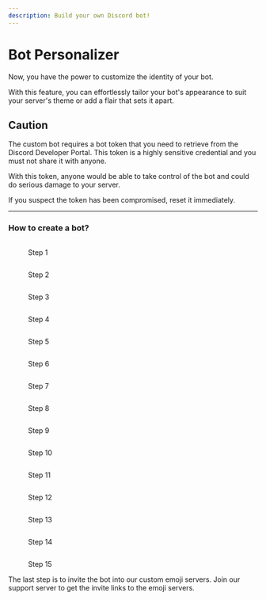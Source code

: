 ```yaml
---
description: Build your own Discord bot!
---
```


# Bot Personalizer

Now, you have the power to customize the identity of your bot.

With this feature, you can effortlessly tailor your bot's appearance to suit your server's theme or add a flair that sets it apart.

## Caution

The custom bot requires a bot token that you need to retrieve from the Discord Developer Portal. This token is a highly sensitive credential and you must not share it with anyone.

With this token, anyone would be able to take control of the bot and could do serious damage to your server.

If you suspect the token has been compromised, reset it immediately.

***

### How to create a bot?

<figure><img src="../.gitbook/assets/Step 1.png" alt=""><figcaption><p>Step 1</p></figcaption></figure>

<figure><img src="../.gitbook/assets/Step 2.png" alt=""><figcaption><p>Step 2</p></figcaption></figure>

<figure><img src="../.gitbook/assets/Step 3.png" alt=""><figcaption><p>Step 3</p></figcaption></figure>

<figure><img src="../.gitbook/assets/Step 4.png" alt=""><figcaption><p>Step 4</p></figcaption></figure>

<figure><img src="../.gitbook/assets/Step 5.png" alt=""><figcaption><p>Step 5</p></figcaption></figure>

<figure><img src="../.gitbook/assets/Step 6.png" alt=""><figcaption><p>Step 6</p></figcaption></figure>

<figure><img src="../.gitbook/assets/Step 7.png" alt=""><figcaption><p>Step 7</p></figcaption></figure>

<figure><img src="../.gitbook/assets/Step 8.png" alt=""><figcaption><p>Step 8</p></figcaption></figure>

<figure><img src="../.gitbook/assets/Step 9.png" alt=""><figcaption><p>Step 9</p></figcaption></figure>

<figure><img src="../.gitbook/assets/Step 10.png" alt=""><figcaption><p>Step 10</p></figcaption></figure>

<figure><img src="../.gitbook/assets/Step 11.png" alt=""><figcaption><p>Step 11</p></figcaption></figure>

<figure><img src="../.gitbook/assets/Step 12.png" alt=""><figcaption><p>Step 12</p></figcaption></figure>

<figure><img src="../.gitbook/assets/Step 13.png" alt=""><figcaption><p>Step 13</p></figcaption></figure>

<figure><img src="../.gitbook/assets/Step 14.png" alt=""><figcaption><p>Step 14</p></figcaption></figure>

<figure><img src="../.gitbook/assets/Step 15.png" alt=""><figcaption><p>Step 15</p></figcaption></figure>

The last step is to invite the bot into our custom emoji servers. Join our support server to get the invite links to the emoji servers.
